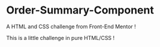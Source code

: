 # Order-Summary-Component

A HTML and CSS challenge from Front-End Mentor !

This is a little challenge in pure HTML/CSS !
